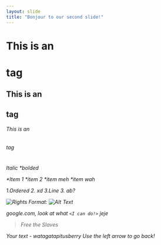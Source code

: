 ```yaml
---
layout: slide
title: "Bonjour to our second slide!"
---
```


# This is an <h1> tag
## This is an <h2> tag
###### This is an <h6> tag
    
<H1 size>
<H3 size>
<H6 size>

*Italic*
**bolded*

*Item 1
*item 2
    *item meh
*item wah

1.Ordered
2. xd
3.Line
    3. ab?

![Rights](/Users/pedro/Desktop/rights)
Format: ![Alt Text](url)

google.com, look at what `<I can do!>` jeje

> Free the
> Slaves


Your text - watagatapitusberry
Use the left arrow to go back!
